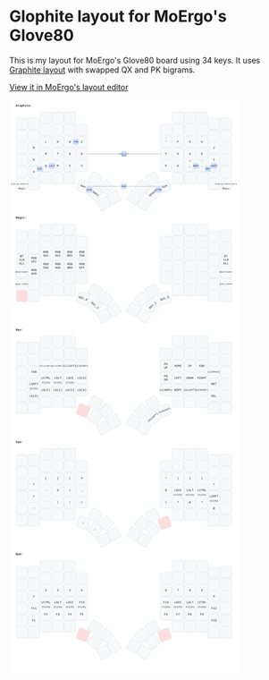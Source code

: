 # Glophite layout for MoErgo's Glove80

This is my layout for MoErgo's Glove80 board using 34 keys.
It uses [Graphite layout](https://github.com/rdavison/graphite-layout) with swapped QX and PK bigrams.

[View it in MoErgo's layout editor](https://my.glove80.com/#/layout/user/970282ba-4ec1-4057-bbb3-a35c8b2f7c84)

![Layout SVG](glophite-34k.svg)
